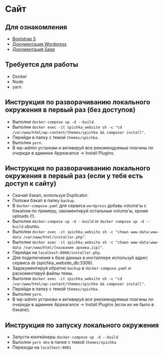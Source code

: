 # Сайт

## Для ознакомления

- [Bootstrap 5](https://getbootstrap.com/docs/5.3/getting-started/introduction/)
- [Документация Wordpress](https://wordpress.org/documentation/)
- [Документация Sage](https://roots.io/sage/docs/)

## Требуется для работы

- Docker
- Node
- yarn

## Инструкция по разворачиванию локального окружения в первый раз (без доступов)

- Выполни `docker-compose up -d --build`.
- Выполни `docker exec -it spichka_website sh -c "cd /var/www/html/wp-content/themes/spichka && composer install"`.
- Перейди в папку с темой `themes/spichka`.
- Выполни `yarn`.
- В wp-admin установи и активируй все рекомендуемые плагины _по очереди_ в админке Appearance -> Install Plugins.

## Инструкция по разворачиванию локального окружения в первый раз (если у тебя есть доступ к сайту)

- Скачай бэкап, используя Duplicator.
- Положи бэкап в папку `backup`.
- В `docker-compose.yaml` для сервиса `wordpress` добавь volume'ы с бэкапом по примеру, закоментируй остальные volume'ы, кроме uploads (!).
- Выполни `docker-compose up -d --build` or `docker compose up -d --build` ubuntu.
- Выполни `docker exec -it spichka_website sh -c "chown www-data:www-data /var/www/html/installer.php"`.
- Выполни `docker exec -it spichka_website sh -c "chown www-data:www-data /var/www/html/[название архива.zip]"`.
- Перейди на `localhost:8000/installer.php`.
- Для подключения к базе данных в инсталлере используй адрес сервиса `db` (spichka_website_db:3306).
- Задокументируй обратно `backup` в `docker-compose.yaml` и раскоментируй файлы темы.
- Выполни `docker exec -it spichka_website sh -c "cd /var/www/html/wp-content/themes/spichka && composer install"`.
- Перейди в папку с темой `themes/spichka`.
- Выполни `yarn`.
- В wp-admin установи и активируй все рекомендуемые плагины _по очереди_ в админке Appearance -> Install Plugins (если их не было в бэкапе).

## Инструкция по запуску локального окружения

- Запусти контейнеры `docker-compose up -d --build`
- Выполни `yarn dev` в папке с темой `themes/spichka`
- Переходи на `localhost:8001`
